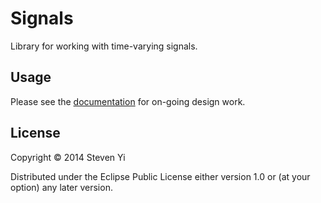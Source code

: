 # Signals

Library for working with time-varying signals. 

## Usage

Please see the [documentation](doc/intro.md) for on-going design work.

## License

Copyright © 2014 Steven Yi 

Distributed under the Eclipse Public License either version 1.0 or (at
your option) any later version.
